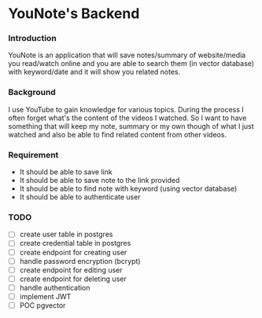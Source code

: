 # YouNote's Backend

### Introduction
YouNote is an application that will save notes/summary of website/media you read/watch online and
you are able to search them (in vector database) with keyword/date and it will show you related notes.

### Background
I use YouTube to gain knowledge for various topics.
During the process I often forget what's the content of the videos I watched.
So I want to have something that will keep my note, summary or my own though of what I just watched
and also be able to find related content from other videos.

### Requirement
- It should be able to save link
- It should be able to save note to the link provided
- It should be able to find note with keyword (using vector database)
- It should be able to authenticate user

### TODO
- [ ] create user table in postgres
- [ ] create credential table in postgres
- [ ] create endpoint for creating user
- [ ] handle password encryption (bcrypt)
- [ ] create endpoint for editing user
- [ ] create endpoint for deleting user
- [ ] handle authentication
- [ ] implement JWT
- [ ] POC pgvector